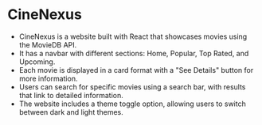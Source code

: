 # CineNexus

- CineNexus is a website built with React that showcases movies using the MovieDB API.
- It has a navbar with different sections: Home, Popular, Top Rated, and Upcoming.
- Each movie is displayed in a card format with a "See Details" button for more information.
- Users can search for specific movies using a search bar, with results that link to detailed information.
- The website includes a theme toggle option, allowing users to switch between dark and light themes.
